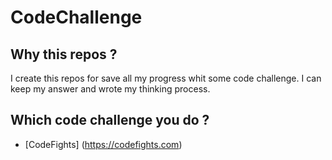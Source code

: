 # CodeChallenge

## Why this repos ?

I create this repos for save all my progress whit some code challenge. I can keep my answer and wrote my thinking process.

## Which code challenge you do ?

- [CodeFights] (https://codefights.com)
